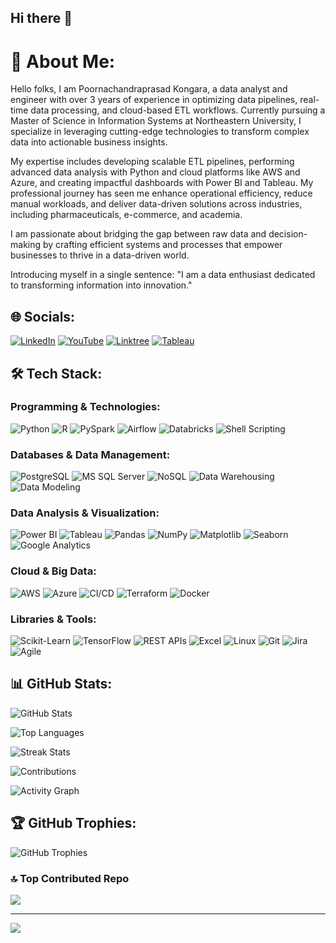 ## Hi there 👋

# 💫 About Me:
Hello folks,
I am Poornachandraprasad Kongara, a data analyst and engineer with over 3 years of experience in optimizing data pipelines, real-time data processing, and cloud-based ETL workflows. Currently pursuing a Master of Science in Information Systems at Northeastern University, I specialize in leveraging cutting-edge technologies to transform complex data into actionable business insights.

My expertise includes developing scalable ETL pipelines, performing advanced data analysis with Python and cloud platforms like AWS and Azure, and creating impactful dashboards with Power BI and Tableau. My professional journey has seen me enhance operational efficiency, reduce manual workloads, and deliver data-driven solutions across industries, including pharmaceuticals, e-commerce, and academia.

I am passionate about bridging the gap between raw data and decision-making by crafting efficient systems and processes that empower businesses to thrive in a data-driven world.

Introducing myself in a single sentence:
"I am a data enthusiast dedicated to transforming information into innovation."


## 🌐 Socials:
[![LinkedIn](https://img.shields.io/badge/LinkedIn-%230077B5.svg?logo=linkedin&logoColor=white)](https://www.linkedin.com/in/poornachandra-kongara/) 
[![YouTube](https://img.shields.io/badge/YouTube-%23FF0000.svg?logo=YouTube&logoColor=white)](https://www.youtube.com/@chandukongara7) 
[![Linktree](https://img.shields.io/badge/Linktree-%23e14c7b.svg?logo=Linktree&logoColor=white)](https://linktr.ee/poornachandrakongara)
[![Tableau](https://img.shields.io/badge/Tableau-%23E97627.svg?logo=Tableau&logoColor=white)](https://public.tableau.com/app/profile/poornachandraprasad.kongara/vizzes)


## 🛠️ Tech Stack:

### Programming & Technologies:
![Python](https://img.shields.io/badge/Python-3776AB?style=flat&logo=python&logoColor=white)
![R](https://img.shields.io/badge/R-276DC3?style=flat&logo=r&logoColor=white)
![PySpark](https://img.shields.io/badge/PySpark-E25A1C?style=flat&logo=apache-spark&logoColor=white)
![Airflow](https://img.shields.io/badge/Airflow-017CEE?style=flat&logo=apache-airflow&logoColor=white)
![Databricks](https://img.shields.io/badge/Databricks-FF3621?style=flat&logo=databricks&logoColor=white)
![Shell Scripting](https://img.shields.io/badge/Shell_Scripting-4EAA25?style=flat&logo=gnu-bash&logoColor=white)

### Databases & Data Management:
![PostgreSQL](https://img.shields.io/badge/PostgreSQL-336791?style=flat&logo=postgresql&logoColor=white)
![MS SQL Server](https://img.shields.io/badge/MS_SQL_Server-CC2927?style=flat&logo=microsoft-sql-server&logoColor=white)
![NoSQL](https://img.shields.io/badge/NoSQL-7B1213?style=flat)
![Data Warehousing](https://img.shields.io/badge/Data_Warehousing-0066CC?style=flat)
![Data Modeling](https://img.shields.io/badge/Data_Modeling-008C8C?style=flat)

### Data Analysis & Visualization:
![Power BI](https://img.shields.io/badge/Power_BI-F2C811?style=flat&logo=powerbi&logoColor=black)
![Tableau](https://img.shields.io/badge/Tableau-E97627?style=flat&logo=tableau&logoColor=white)
![Pandas](https://img.shields.io/badge/Pandas-150458?style=flat&logo=pandas&logoColor=white)
![NumPy](https://img.shields.io/badge/NumPy-013243?style=flat&logo=numpy&logoColor=white)
![Matplotlib](https://img.shields.io/badge/Matplotlib-013243?style=flat&logo=python&logoColor=white)
![Seaborn](https://img.shields.io/badge/Seaborn-0078D4?style=flat)
![Google Analytics](https://img.shields.io/badge/Google_Analytics-E37400?style=flat&logo=google-analytics&logoColor=white)

### Cloud & Big Data:
![AWS](https://img.shields.io/badge/AWS-232F3E?style=flat&logo=amazon-aws&logoColor=white)
![Azure](https://img.shields.io/badge/Azure-0078D4?style=flat&logo=microsoft-azure&logoColor=white)
![CI/CD](https://img.shields.io/badge/CI/CD-2C8EBB?style=flat)
![Terraform](https://img.shields.io/badge/Terraform-623CE4?style=flat&logo=terraform&logoColor=white)
![Docker](https://img.shields.io/badge/Docker-2496ED?style=flat&logo=docker&logoColor=white)

### Libraries & Tools:
![Scikit-Learn](https://img.shields.io/badge/Scikit--Learn-F7931E?style=flat&logo=scikit-learn&logoColor=white)
![TensorFlow](https://img.shields.io/badge/TensorFlow-FF6F00?style=flat&logo=tensorflow&logoColor=white)
![REST APIs](https://img.shields.io/badge/REST_APIs-FF6D00?style=flat)
![Excel](https://img.shields.io/badge/Excel-217346?style=flat&logo=microsoft-excel&logoColor=white)
![Linux](https://img.shields.io/badge/Linux-FCC624?style=flat&logo=linux&logoColor=black)
![Git](https://img.shields.io/badge/Git-F05032?style=flat&logo=git&logoColor=white)
![Jira](https://img.shields.io/badge/Jira-0052CC?style=flat&logo=jira&logoColor=white)
![Agile](https://img.shields.io/badge/Agile-5D4E8A?style=flat)

## 📊 GitHub Stats:

![GitHub Stats](https://github-readme-stats.vercel.app/api?username=Poornachandra77&show_icons=true&theme=radical)

![Top Languages](https://github-readme-stats.vercel.app/api/top-langs/?username=Poornachandra77&layout=compact&theme=radical)

![Streak Stats](https://github-readme-streak-stats.herokuapp.com/?user=Poornachandra77&theme=radical)

![Contributions](https://github-profile-summary-cards.vercel.app/api/cards/profile-details?username=Poornachandra77&theme=radical)

![Activity Graph](https://github-readme-activity-graph.vercel.app/graph?username=Poornachandra77&theme=radical&hide_border=true)

## 🏆 GitHub Trophies:
![GitHub Trophies](https://github-profile-trophy.vercel.app/?username=Poornachandra77&theme=radical&no-frame=true&margin-w=15)

### 🔝 Top Contributed Repo
![](https://github-contributor-stats.vercel.app/api?username=Poornachandra77&limit=5&theme=dark&combine_all_yearly_contributions=true)

---
[![](https://visitcount.itsvg.in/api?id=Poornachandra77&icon=0&color=0)](https://visitcount.itsvg.in)

<!-- Proudly created with GPRM ( https://gprm.itsvg.in ) -->
